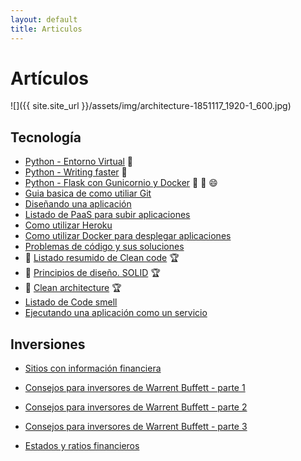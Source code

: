 ```yaml
---
layout: default
title: Articulos
---
```


# Artículos

![]({{ site.site_url }}/assets/img/architecture-1851117_1920-1_600.jpg)

## Tecnología

* [Python - Entorno Virtual](articulos/python-entorno-virtual.md) :snake:
* [Python - Writing faster](articulos/written-faster-python.md) :snake:
* [Python - Flask con Gunicornio y Docker](articulos/python-flask-gunicorn-docker.md) :snake: :muscle: :smile:
* [Guia basica de como utiliar Git](articulos/trabajando-con-github.md)
* [Diseñando una aplicación](articulos/disenando-una-aplicacion.md)
* [Listado de PaaS para subir aplicaciones](articulos/algunos-paas-para-nuestras-aplicaciones.md)
* [Como utilizar Heroku](articulos/usando-heroku-para-nuestras-aplicaciones.md)
* [Como utilizar Docker para desplegar aplicaciones](articulos/desplegando-aplicaciones-con-docker.md)
* [Problemas de código y sus soluciones](articulos/problemas-y-soluciones.md)
* :dart: [Listado resumido de Clean code](articulos/clean-code.md) :trophy:
* :dart: [Principios de diseño. SOLID](articulos/) :trophy:
* :dart: [Clean architecture](articulos/) :trophy:
* [Listado de Code smell](articulos/lista-de-code-smells.md)
* [Ejecutando una aplicación como un servicio](articulos/ejecutando-aplicacion-como-un-servicio.md)

## Inversiones

* [Sitios con información financiera](articulos/inversiones/sitios-con-informacion-financiera.md)

* [Consejos para inversores de Warrent Buffett - parte 1](articulos/warrent-buffet-consejos-de-inversion-parte1.md)
* [Consejos para inversores de Warrent Buffett - parte 2](articulos/warrent-buffet-consejos-de-inversion-parte2.md)
* [Consejos para inversores de Warrent Buffett - parte 3](articulos/warrent-buffet-consejos-de-inversion-parte3.md)
* [Estados y ratios financieros](articulos/ratios-financieros-y-estados-financieros.md)
